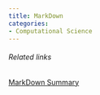 ```yaml
---
title: MarkDown
categories:
- Computational Science
---
```


###### Related links
[MarkDown Summary](https://heropy.blog/2017/09/30/markdown/)
